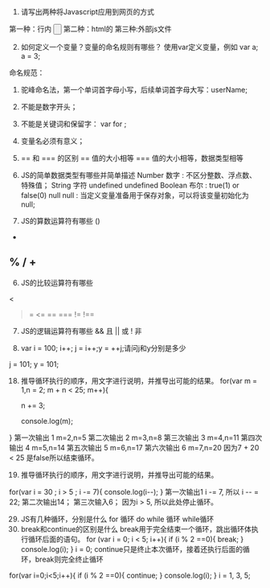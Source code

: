 1. 请写出两种将Javascript应用到网页的方式

第一种：行内
<input type="button" onclick="alert('Hello World')" />
第二种：html的<script>标签
<head>
<script>
alert('Hello World!');
</script>
</head>
第三种:外部js文件
<script src="main.js"></script>

2. 如何定义一个变量？变量的命名规则有哪些？
使用var定义变量，例如
var a;
a = 3;

命名规范：
1. 驼峰命名法，第一个单词首字母小写，后续单词首字母大写：userName;
2. 不能是数字开头；
3. 不能是关键词和保留字： var  for ;
4. 变量名必须有意义；


3. == 和 === 的区别
== 值的大小相等
=== 值的大小相等，数据类型相等


4. JS的简单数据类型有哪些并简单描述
Number 数字 : 不区分整数、浮点数、特殊值；
String 字符
undefined undefined
Boolean 布尔 : true(1) or false(0)
null null : 当定义变量准备用于保存对象，可以将该变量初始化为null;


5. JS的算数运算符有哪些
()
 *
 %
 /
 +
 -


6. JS的比较运算符有哪些
 >
 <
 >=
 <=
 ==
 ===
 !=
 !==

7. JS的逻辑运算符有哪些
&& 且
|| 或
! 非


8. var i = 100; i++; j = i++;y = ++j;请问j和y分别是多少

 j = 101;
 y = 101;


18. 推导循环执行的顺序，用文字进行说明，并推导出可能的结果。
for(var m = 1,n = 2; m + n < 25; m++){

       n += 3;

       console.log(m);

  }
  第一次输出 1 m=2,n=5
  第二次输出 2 m=3,n=8
  第三次输出 3 m=4,n=11
  第四次输出 4 m=5,n=14
  第五次输出 5 m=6,n=17
  第六次输出 6 m=7,n=20
  因为7 + 20 < 25 是false所以结束循环。

19. 推导循环执行的顺序，用文字进行说明，并推导出可能的结果。

for(var i = 30 ; i > 5 ; i -= 7){
console.log(i--);
}
第一次输出1 i -= 7, 所以 i -- = 22;
第二次输出14；
第三次输入6；
因为i > 5, 所以此处停止循环。

29. JS有几种循环，分别是什么
for 循环
do while 循环
while循环
30. break和continue的区别是什么
break用于完全结束一个循环，跳出循环体执行循环后面的语句。
for (var i = 0; i < 5; i++){
  if (i % 2 ==0){
    break;
  }
  console.log(i);
}
i = 0;
continue只是终止本次循环，接着还执行后面的循环，break则完全终止循环

for(var i=0;i<5;i++){
  if (i % 2 ==0){
    continue;
  }
  console.log(i);
}
i = 1, 3, 5;
